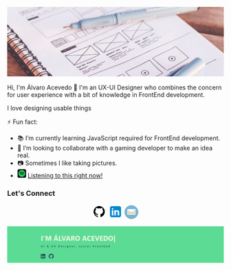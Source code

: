 ![alt text](./img/head.jpg)


Hi, I'm Álvaro Acevedo 👋
I'm an UX-UI Designer who combines the concern for user experience with a bit of knowledge in FrontEnd development.

I love designing usable things

⚡ Fun fact:
- 📚 I’m currently learning JavaScript required for FrontEnd development.
- 🙏 I’m looking to collaborate with a gaming developer to make an idea real.
- 📷 Sometimes I  like taking pictures.
- <a href="https://open.spotify.com/embed/playlist/0pUbvYaeZVB97RDLZK3Wqu"><img src="./img/spotify.png" width="20" alt="Spotify"/></a> [Listening to this right now!](https://open.spotify.com/embed/playlist/0pUbvYaeZVB97RDLZK3Wqu "SuperHot Playlist")

	
### Let's Connect	
<p align="center">
	<a href="https://github.com/elasticalva"><img src="./img/github.png" width="32" alt="GitHub"/></a>
	<a href="https://www.linkedin.com/in/alvaroacevedo/"><img src="./img/linkedin.png" width="34" alt="LinkedIn"/></a>
	<a href="mailto:aacemau@gmail.com"><img src="./img/mail.png" width="32" alt="email"/></a>
</p>

<a href="https://elasticalva.github.io/ux-ui-portfolio-alvaroacevedo/">![](./img/repository2.png "Álvaro Acevedo Portfolio")</a>
